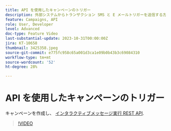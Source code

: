 ```yaml
---
title: API を使用したキャンペーンのトリガー
description: 外部システムからトランザクション SMS と E メールトリガーを送信する方法を説明します。
feature: Campaigns, API
role: User, Developer
level: Advanced
doc-type: Feature Video
last-substantial-update: 2023-10-31T00:00:00Z
jira: KT-10658
thumbnail: 3425358.jpeg
source-git-commit: e775fc958c65a001d3ca1e09b0b43b3c69084310
workflow-type: tm+mt
source-wordcount: '52'
ht-degree: 28%

---
```



# API を使用したキャンペーンのトリガー

キャンペーンを作成し、 [インタラクティブメッセージ実行 REST API](https://developer.adobe.com/journey-optimizer-apis/references/messaging/#tag/execution).

>[!VIDEO](https://video.tv.adobe.com/v/3425358/?learn=on)

